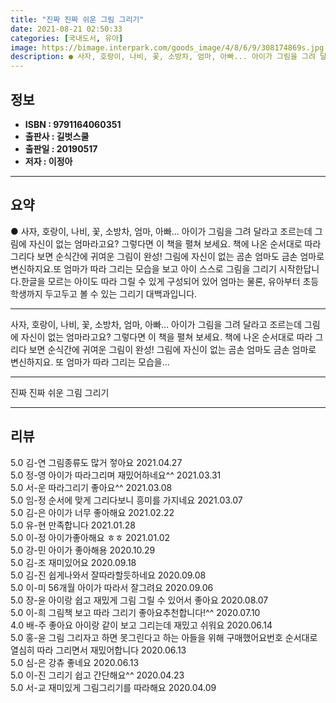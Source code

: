 ```yaml
---
title: "진짜 진짜 쉬운 그림 그리기"
date: 2021-08-21 02:50:33
categories: [국내도서, 유아]
image: https://bimage.interpark.com/goods_image/4/8/6/9/308174869s.jpg
description: ● 사자, 호랑이, 나비, 꽃, 소방차, 엄마, 아빠... 아이가 그림을 그려 달라고 조르는데 그림에 자신이 없는 엄마라고요? 그렇다면 이 책을 펼쳐 보세요. 책에 나온 순서대로 따라 그리다 보면 순식간에 귀여운 그림이 완성! 그림에 자신이 없는 곰손 엄마도 금손 엄마로 변신하지요.또
---
```


## **정보**

- **ISBN : 9791164060351**
- **출판사 : 길벗스쿨**
- **출판일 : 20190517**
- **저자 : 이정아**

------



## **요약**

●  사자, 호랑이, 나비, 꽃, 소방차, 엄마, 아빠... 아이가 그림을 그려 달라고 조르는데 그림에 자신이 없는 엄마라고요? 그렇다면 이 책을 펼쳐 보세요. 책에 나온 순서대로 따라 그리다 보면 순식간에 귀여운 그림이 완성! 그림에 자신이 없는 곰손 엄마도 금손 엄마로 변신하지요.또 엄마가 따라 그리는 모습을 보고 아이 스스로 그림을 그리기 시작한답니다.한글을 모르는 아이도 따라 그릴 수 있게 구성되어 있어 엄마는 물론, 유아부터 초등학생까지 두고두고 볼 수 있는 그리기 대백과입니다.

------

사자, 호랑이, 나비, 꽃, 소방차, 엄마, 아빠…
아이가 그림을 그려 달라고 조르는데 그림에 자신이 없는 엄마라고요? 
그렇다면 이 책을 펼쳐 보세요. 
책에 나온 순서대로 따라 그리다 보면 순식간에 귀여운 그림이 완성! 
그림에 자신이 없는 곰손 엄마도 금손 엄마로 변신하지요.
또 엄마가 따라 그리는 모습을... 

------


진짜 진짜 쉬운 그림 그리기 

------


## **리뷰** 

5.0 김-연 그림종류도 많거 젛아요 2021.04.27 <br/>5.0 정-영 아이가 따라그리며 재밌어하네요^^ 2021.03.31 <br/>5.0 서-운 따라그리기 좋아요^^ 2021.03.08 <br/>5.0 임-정 순서에 맞게 그리다보니 흥미를 가지네요 2021.03.07 <br/>5.0 김-은 아이가 너무 좋아해요 2021.02.22 <br/>5.0 유-현 만족합니다 2021.01.28 <br/>5.0 이-정 아이가좋아해요 ㅎㅎ 2021.01.02 <br/>5.0 강-민 아이가 좋아해용 2020.10.29 <br/>5.0 김-조 재미있어요 2020.09.18 <br/>5.0 김-진 쉽게나와서 잘따라할듯하네요 2020.09.08 <br/>5.0 이-미 56개월 아이가 따라서 잘그려요 2020.09.06 <br/>5.0 장-윤 아이랑 쉽고 재밌게 그림 그릴 수 있어서 좋아요 2020.08.07 <br/>5.0 이-희 그림책 보고 따라 그리기 좋아요추천합니다!^^ 2020.07.10 <br/>4.0 배-주 좋아요 아이랑 같이 보고 그리는데 재밌고 쉬워요 2020.06.14 <br/>5.0 홍-윤 그림 그리자고 하면 못그린다고 하는 아들을 위해 구매했어요번호 순서대로 열심히 따라 그리면서 재밌어합니다 2020.06.13 <br/>5.0 심-은 강츄 좋네요 2020.06.13 <br/>5.0 이-진 그리기 쉽고 간단해요^^ 2020.04.23 <br/>5.0 서-교 재미있게 그림그리기를 따라해요 2020.04.09 <br/>